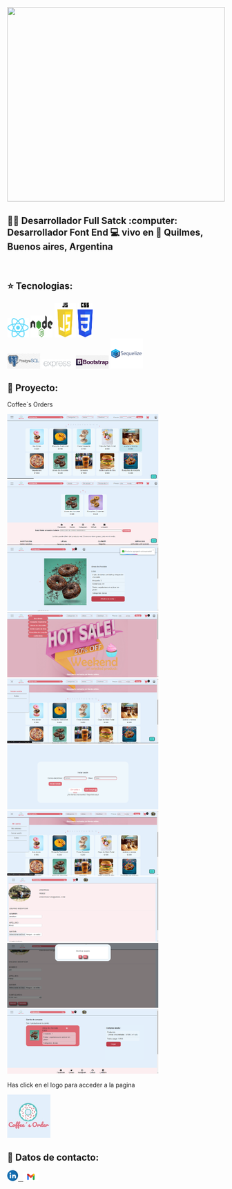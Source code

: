 <img src="assest\Office Law Firm Worker Linked in Page Cover Template with Skyscrapers .gif" height="450px" width="100%"/>

<h2>
 👨‍💼 Desarrollador Full Satck :computer: Desarrollador Font End 💻 vivo en 🏡 Quilmes, Buenos aires, Argentina 
</h2>

&nbsp;&nbsp;

## :star: Tecnologias:

<p>
  <img width="10%" src="logo\logo-react.png">
  <img width="10%" height="50px" src="logo\nodejs-1-logo-png-transparent.png">
  <img width="10%" height="80px" src="logo\js-logo.webp">
  <img width="7%" height="80px" src="logo\logo-css.png">
  <br />
  <img width="15%" src="logo\242-2423721_logo-postgresql.png">
  <img width="15%" src="logo\Expressjs.png">
  <img width="15%" src="logo\png-transparent-responsive-web-design-web-development-bootstrap-web-framework-web-design-purple-template-web-design.png">
  <img  width="15%" height="70px" src="logo\sequelize-3-1175091.webp">
  <br />
</p>

## :pushpin: Proyecto:
<p>
Coffee`s Orders
</p>
<p>
  <a><img src="images\Captura de pantalla (35).png"  width="350px" height="150px"></a>
  <a><img src="images\Captura de pantalla (36).png" width="350px" height="150px"></a>
  <a><img src="images\Captura de pantalla (37).png" width="350px" height="150px"></a>
  <a><img src="images\Captura de pantalla (38).png" width="350px" height="150px"></a>
  <a><img src="images\Captura de pantalla (39).png" width="350px" height="150px"></a>
  <a><img src="images\Captura de pantalla (40).png" width="350px" height="150px"></a>
  <a><img src="images\Captura de pantalla (41).png" width="350px" height="150px"></a>
  <a><img src="images\Captura de pantalla (42).png" width="350px" height="150px"></a>
  <a><img src="images\Captura de pantalla (44).png" width="350px" height="150px"></a>
  <a><img src="images\Captura de pantalla (45).png" width="350px" height="150px"></a>
</p> 

<p>
  Has click en el logo para acceder a la pagina
  </p>
  <a href="http://coffeemainapp.vercel.app/" ><img src="logo\299628251_481470750202700_2191909760058801525_n.jpg" width="100px" height="100px"></a>
</p>

## :paperclip: Datos de contacto:
<span>
 <a href="https://www.linkedin.com/in/jonathanperezfrontenddeveloper?lipi=urn%3Ali%3Apage%3Ad_flagship3_profile_view_base_contact_details%3BkfYSwWoiRleXiyv3sHW66g%3D%3D" ><img width="5%" src="logo\logo-linkedln.png"> &nbsp;
 <a href="mailto:jonathantj63@gmail.com" ><img width="7%" src="logo\logo-Gmail-1.png">  
</span>
